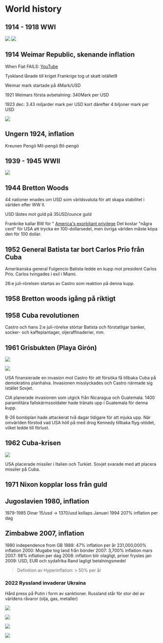 # World history

## 1914 - 1918 WWI
![](World%20history/9BB536B8-363B-4979-862C-E22224F58F82.png)
![](World%20history/6987B87F-AAC4-4808-84D8-F16DAD6E3BBA.png)


## 1914 Weimar Republic, skenande inflation
When Fiat FAILS: [YouTube](https://www.youtube.com/watch?v=cxGmoUrQuzI)

Tyskland lånade till kriget
Frankrige tog ut skatt istället9

Weimar mark startade på 4Mark/USD

 1921  Weimars första avbetalning: 340Mark per USD

1923 dec: 3.43 miljarder mark per USD
kort därefter 4 biljoner mark per USD

![](World%20history/D1A1156F-F72D-4D12-BC1E-A28497412B99.png)


## Ungern 1924, inflation
Kreunen
Pengö
Mil-pengö
Bil-pengö

## 1939 - 1945 WWII
![](World%20history/7A1F905B-429F-4109-894F-988DC84BC247.png)


## 1944 Bretton Woods
44 nationer enades om USD som världsvaluta för att skapa stabilitet i världen efter WW II.

USD låstes mot guld på 35USD/ounce guld

Frankrike kallar BW för " [America's exorbitant privilege](https://en.wikipedia.org/wiki/Exorbitant_privilege) 
Det kostar "några cent" för USA att trycka en 100-dollarsedel, men övriga världen måste köpa den för 100 dollar.

## 1952 General Batista tar bort Carlos Prio från Cuba
Amerikanska general Fulgencio Batista ledde en kupp mot president Carlos Prio. Carlos tvingades i exil i Miami.

26:e juli-rörelsen startas av Castro som reaktion på denna kupp.

## 1958 Bretton woods igång på riktigt
## 1958 Cuba revolutionen
Castro och hans 2:e juli-rörelse störtar Batista och förstatligar banker, socker- och kaffeplantager, oljeraffinaderier, mm.

## 1961 Grisbukten (Playa Girón)
![](World%20history/25B032A3-9783-423A-8622-866A9807F15C.png)

![](World%20history/CA240F28-5AD2-424D-B556-9747A69ADDF5.png)

USA finansierade en invasion mot Castro för att försöka få tillbaka Cuba på demokratins planhalva. Invasionen misslyckades och Castro närmade sig istället Sovjet.

CIA planerade invasionen som utgick från Nicaragua och Guatemala.  1400 paramilitära fallskärmssoldater hade tränats upp i Guatemala för denna kupp.

B-26 bombplan hade attackerat två dagar tidigare för att mjuka upp. När omvärlden förstod vad USA höll på med drog Kennedy tillbaka flyg-stödet, vilket ledde till förlust.

## 1962 Cuba-krisen 
![](World%20history/648477E5-6001-4BD7-8030-3EAF2C000A86.png)

USA placerade missiler i Italien och Turkiet.
Sovjet svarade med att placera missiler på Cuba.


## 1971 Nixon kopplar loss från guld


## Jugoslavien 1980, inflation
1979-1985 Dinar 15/usd -> 1370/usd
kollaps Januari 1994 207% inflation per dag

## Zimbabwe 2007, inflation
1980 independence from GB
1988: 47% inflation per år
231,000,000% inflation 
2000: Mugabe tog land från bönder
2007: 3,700% inflation
mars 2007: 98% inflation per dag
2008: inflation blir olagligt, priser frystes
jan 2009:  USD, EUR och sydafrika Rand lagligt betalningsmedel



> Definition av Hyperinflation: > 50% per år

 


### 2022 Ryssland invaderar Ukraina
Hård press på Putin i form av sanktioner.
Russland står för stor del av världens råvaror (olja, gas, metaller)

![](World%20history/A4B82B43-3BD4-4528-830D-B2B3FB15B9E6.png)


![](World%20history/B2FE60F5-7979-43EC-BA9B-290EEA4A1FD1.png)


![](World%20history/AA528599-D162-4E8B-BF47-0DEA8CE17691.png)


![](World%20history/B43037C3-61C8-4357-909A-EE85C3484E3D.png)